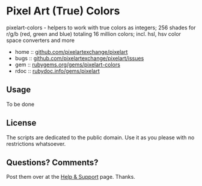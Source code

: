 # Pixel Art (True) Colors

pixelart-colors - helpers to work with true colors as integers; 256 shades for r/g/b (red, green and blue) totaling 16 million colors; incl. hsl, hsv color space converters and more


* home  :: [github.com/pixelartexchange/pixelart](https://github.com/pixelartexchange/pixelart)
* bugs  :: [github.com/pixelartexchange/pixelart/issues](https://github.com/pixelartexchange/pixelart/issues)
* gem   :: [rubygems.org/gems/pixelart-colors](https://rubygems.org/gems/pixelart-colors)
* rdoc  :: [rubydoc.info/gems/pixelart](http://rubydoc.info/gems/pixelart-colors)



##  Usage

To be done






## License

The scripts are dedicated to the public domain.
Use it as you please with no restrictions whatsoever.



## Questions? Comments?

Post them over at the [Help & Support](https://github.com/geraldb/help) page. Thanks.


